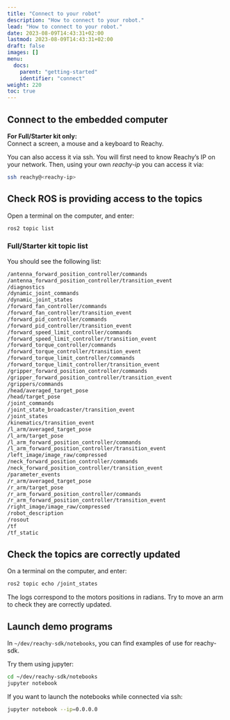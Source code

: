 ```yaml
---
title: "Connect to your robot"
description: "How to connect to your robot."
lead: "How to connect to your robot."
date: 2023-08-09T14:43:31+02:00
lastmod: 2023-08-09T14:43:31+02:00
draft: false
images: []
menu:
  docs:
    parent: "getting-started"
    identifier: "connect"
weight: 220
toc: true
---
```

## Connect to the embedded computer

**For Full/Starter kit only:**  
Connect a screen, a mouse and a keyboard to Reachy.

You can also access it via ssh. You will first need to know Reachy’s IP on your network.
Then, using your own *reachy-ip* you can access it via:
```bash
ssh reachy@<reachy-ip>
```


## Check ROS is providing access to the topics
Open a terminal on the computer, and enter:
```bash
ros2 topic list
```

### Full/Starter kit topic list
You should see the following list:
```bash
/antenna_forward_position_controller/commands
/antenna_forward_position_controller/transition_event
/diagnostics
/dynamic_joint_commands
/dynamic_joint_states
/forward_fan_controller/commands
/forward_fan_controller/transition_event
/forward_pid_controller/commands
/forward_pid_controller/transition_event
/forward_speed_limit_controller/commands
/forward_speed_limit_controller/transition_event
/forward_torque_controller/commands
/forward_torque_controller/transition_event
/forward_torque_limit_controller/commands
/forward_torque_limit_controller/transition_event
/gripper_forward_position_controller/commands
/gripper_forward_position_controller/transition_event
/grippers/commands
/head/averaged_target_pose
/head/target_pose
/joint_commands
/joint_state_broadcaster/transition_event
/joint_states
/kinematics/transition_event
/l_arm/averaged_target_pose
/l_arm/target_pose
/l_arm_forward_position_controller/commands
/l_arm_forward_position_controller/transition_event
/left_image/image_raw/compressed
/neck_forward_position_controller/commands
/neck_forward_position_controller/transition_event
/parameter_events
/r_arm/averaged_target_pose
/r_arm/target_pose
/r_arm_forward_position_controller/commands
/r_arm_forward_position_controller/transition_event
/right_image/image_raw/compressed
/robot_description
/rosout
/tf
/tf_static
```


## Check the topics are correctly updated
On a terminal on the computer, and enter:
```bash
ros2 topic echo /joint_states
```

The logs correspond to the motors positions in radians.
Try to move an arm to check they are correctly updated.


## Launch demo programs
In `~/dev/reachy-sdk/notebooks`, you can find examples of use for reachy-sdk.

Try them using jupyter:
```bash
cd ~/dev/reachy-sdk/notebooks
jupyter notebook
```

If you want to launch the notebooks while connected via ssh:
```bash
jupyter notebook --ip=0.0.0.0
```
